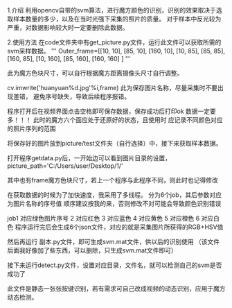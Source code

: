 1.介绍
利用opencv自带的svm算法，进行魔方颜色的识别，识别的效果取决于选取样本数量的多少，以及在当时光强下采集的照片的质量。
对于样本中反光较为严重，对数据影响较大时一定要删除此数据。

2.使用方法
在code文件夹中有get_picture.py文件，运行此文件可以获取所需的svm采样数据。
'''
Outer_frame=[[10, 10], [85, 10], [160, 10],
            [10, 85], [85, 85], [160, 85],
            [10, 160], [85, 160], [160, 160]
             ]
'''

此为魔方色块尺寸，可以自行根据魔方距离摄像头尺寸自行调整。

cv.imwrite('huanyuan%d.jpg'%i,frame)
此为保存图片名称，尽量采集时不要出现差错，
避免序号缺失，导致后续程序报错。

程序打开后在视频界面点击空格即可保存数据，保存成功后打印ok
数据一定要多！！！ 此时的魔方六个面应处于还原好的状态，且使用时
应记录不同颜色对应的照片序列的范围

将保存好的图片放到picture/test文件夹（自行选择）中，接下来获取样本数据。


打开程序getdata.py后，一开始边可以看到图片目录的设置，
picture_path='C:/Users/user/Desktop/1/'

其中也有frame魔方色块尺寸，若上一个程序与此程序不同，则此时也记得修改

在获取数据的时候为了加快速度，我采用了多线程。
分为6个job，其后参数对应为图片名称的序号值
顺序建议按我的来，否则修改不对可能会导致颜色识别错误

job1 对应绿色图片序号
   2 对应红色
   3 对应蓝色
   4 对应黄色
   5 对应橙色
   6 对应白色
程序运行完后会生成6个json文件，对应的就是采集图片所获得的RGB+HSV值

然后再运行 副本.py文件，即可生成svm.mat文件，供以后的识别使用
（该文件后面我好像加了些东西，可以删除，只生成svm.mat文件即可）

接下来运行detect.py文件，设置对应目录，文件名，就可以检测自己的svm是否成功了

此文件是静态一张张按键识别，若有需求可自己改成视频的动态识别，应用于魔方动态检测。




